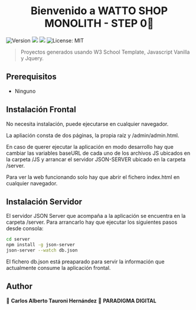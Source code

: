 <h1 align="center">Bienvenido a WATTO SHOP MONOLITH - STEP 0👋</h1>
<p>
  <img alt="Version" src="https://img.shields.io/badge/version-1.0.0-blue.svg?cacheSeconds=2592000" />
  <img src="https://img.shields.io/badge/jquery-3.6.0-yellow" />
  <img src="https://img.shields.io/badge/fontAwesome-5.15.3-yellow" />
  <img alt="License: MIT" src="https://img.shields.io/badge/License-MIT-yellow.svg" />
</p>

> Proyectos generados usando W3 School Template, Javascript Vanilla y Jquery.

## Prerequisitos

- Ninguno

## Instalación Frontal

No necesita instalación, puede ejecutarse en cualquier navegador.

La apliación consta de dos páginas, la propia raíz y /admin/admin.html.

En caso de querer ejecutar la aplicación en modo desarrollo hay que cambiar las variables baseURL de cada uno de los archivos JS ubicados en la carpeta /JS y arrancar el servidor JSON-SERVER ubicado en la carpeta /server.

Para ver la web funcionando solo hay que abrir el fichero index.html en cualquier navegador.

## Instalación Servidor
El servidor JSON Server que acompaña a la aplicación se encuentra en la carpeta /server. Para arrancarlo hay que ejecutar los siguientes pasos desde consola:

```sh
cd server
npm install -g json-server
json-server --watch db.json
```

El fichero db.json está preaparado para servir la información que actualmente consume la aplicación frontal.

## Author

👤 **Carlos Alberto Tauroni Hernández** 
🏢 **PARADIGMA DIGITAL**